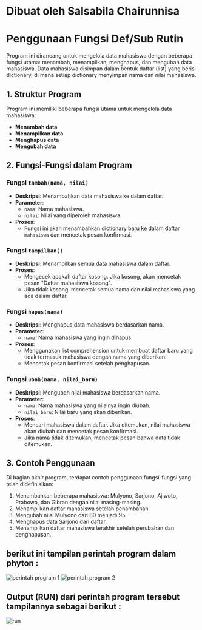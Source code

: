 # Dibuat oleh Salsabila Chairunnisa  
# Penggunaan Fungsi Def/Sub Rutin

Program ini dirancang untuk mengelola data mahasiswa dengan beberapa fungsi utama: menambah, menampilkan, menghapus, dan mengubah data mahasiswa. Data mahasiswa disimpan dalam bentuk daftar (list) yang berisi dictionary, di mana setiap dictionary menyimpan nama dan nilai mahasiswa.

## 1. Struktur Program

Program ini memiliki beberapa fungsi utama untuk mengelola data mahasiswa:

- **Menambah data**
- **Menampilkan data**
- **Menghapus data**
- **Mengubah data**

## 2. Fungsi-Fungsi dalam Program

### Fungsi `tambah(nama, nilai)`

- **Deskripsi**: Menambahkan data mahasiswa ke dalam daftar.
- **Parameter**:
  - `nama`: Nama mahasiswa.
  - `nilai`: Nilai yang diperoleh mahasiswa.
- **Proses**: 
  - Fungsi ini akan menambahkan dictionary baru ke dalam daftar `mahasiswa` dan mencetak pesan konfirmasi.

### Fungsi `tampilkan()`

- **Deskripsi**: Menampilkan semua data mahasiswa dalam daftar.
- **Proses**:
  - Mengecek apakah daftar kosong. Jika kosong, akan mencetak pesan "Daftar mahasiswa kosong".
  - Jika tidak kosong, mencetak semua nama dan nilai mahasiswa yang ada dalam daftar.

### Fungsi `hapus(nama)`

- **Deskripsi**: Menghapus data mahasiswa berdasarkan nama.
- **Parameter**:
  - `nama`: Nama mahasiswa yang ingin dihapus.
- **Proses**:
  - Menggunakan list comprehension untuk membuat daftar baru yang tidak termasuk mahasiswa dengan nama yang diberikan.
  - Mencetak pesan konfirmasi setelah penghapusan.

### Fungsi `ubah(nama, nilai_baru)`

- **Deskripsi**: Mengubah nilai mahasiswa berdasarkan nama.
- **Parameter**:
  - `nama`: Nama mahasiswa yang nilainya ingin diubah.
  - `nilai_baru`: Nilai baru yang akan diberikan.
- **Proses**:
  - Mencari mahasiswa dalam daftar. Jika ditemukan, nilai mahasiswa akan diubah dan mencetak pesan konfirmasi.
  - Jika nama tidak ditemukan, mencetak pesan bahwa data tidak ditemukan.

## 3. Contoh Penggunaan

Di bagian akhir program, terdapat contoh penggunaan fungsi-fungsi yang telah didefinisikan:

1. Menambahkan beberapa mahasiswa: Mulyono, Sarjono, Ajiwoto, Prabowo, dan Gibran dengan nilai masing-masing.
2. Menampilkan daftar mahasiswa setelah penambahan.
3. Mengubah nilai Mulyono dari 80 menjadi 95.
4. Menghapus data Sarjono dari daftar.
5. Menampilkan daftar mahasiswa terakhir setelah perubahan dan penghapusan.

## berikut ini tampilan perintah program dalam phyton :

![perintah program 1](https://github.com/user-attachments/assets/e30a3608-f8c4-4f0d-8365-f805129ae91f)
![perintah program 2](https://github.com/user-attachments/assets/226c4a3d-11e1-4cbc-8715-a37f26b89c5b)

## Output (RUN) dari perintah program tersebut tampilannya sebagai berikut :

![run](https://github.com/user-attachments/assets/bc58c1d8-e101-4f75-88b6-ed07d981e988)

